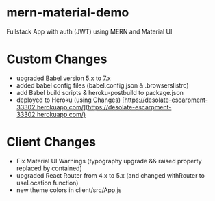 # mern-material-demo
Fullstack App with auth (JWT) using MERN and Material UI

# Custom Changes
- upgraded Babel version 5.x to 7.x
- added babel config files (babel.config.json & .browserslistrc)
- add Babel build scripts & heroku-postbuild to package.json
- deployed to Heroku (using Changes) [https://desolate-escarpment-33302.herokuapp.com/](https://desolate-escarpment-33302.herokuapp.com/)

# Client Changes
- Fix Material UI Warnings (typography upgrade && raised property replaced by contained)
- upgraded React Router from 4.x to 5.x (and changed withRouter to useLocation function)
- new theme colors in client/src/App.js